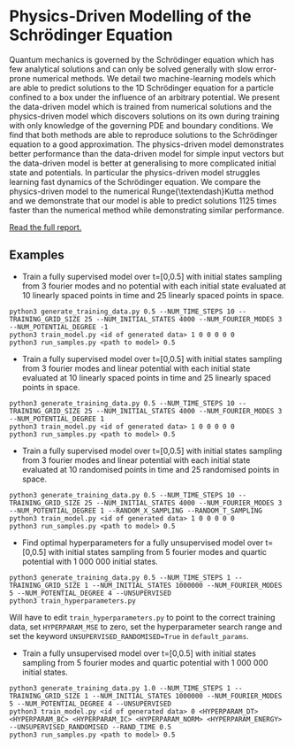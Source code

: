 # Physics-Driven Modelling of the Schrödinger Equation

Quantum mechanics is governed by the Schrödinger equation which has few analytical solutions and can only be solved generally with slow error-prone numerical methods. We detail two machine-learning models which are able to predict solutions to the 1D Schrödinger equation for a particle confined to a box under the influence of an arbitrary potential. We present the data-driven model which is trained from numerical solutions and the physics-driven model which discovers solutions on its own during training with only knowledge of the governing PDE and boundary conditions. We find that both methods are able to reproduce solutions to the Schrödinger equation to a good approximation. The physics-driven model demonstrates better performance than the data-driven model for simple input vectors but the data-driven model is better at generalising to more complicated initial state and potentials. In particular the physics-driven model struggles learning fast dynamics of the Schrödinger equation. We compare the physics-driven model to the numerical Runge{\textendash}Kutta method and we demonstrate that our model is able to predict solutions 1125 times faster than the numerical method while demonstrating similar performance.

[Read the full report.](bentley_schrod_report_public.pdf)

## Examples
- Train a fully supervised model over t=\[0,0.5\] with initial states sampling from 3 fourier modes and no potential with each initial state evaluated at 10 linearly spaced points in time and 25 linearly spaced points in space.
```
python3 generate_training_data.py 0.5 --NUM_TIME_STEPS 10 --TRAINING_GRID_SIZE 25 --NUM_INITIAL_STATES 4000 --NUM_FOURIER_MODES 3 --NUM_POTENTIAL_DEGREE -1
python3 train_model.py <id of generated data> 1 0 0 0 0 0
python3 run_samples.py <path to model> 0.5
```

- Train a fully supervised model over t=\[0,0.5\] with initial states sampling from 3 fourier modes and linear potential with each initial state evaluated at 10 linearly spaced points in time and 25 linearly spaced points in space.
```
python3 generate_training_data.py 0.5 --NUM_TIME_STEPS 10 --TRAINING_GRID_SIZE 25 --NUM_INITIAL_STATES 4000 --NUM_FOURIER_MODES 3 --NUM_POTENTIAL_DEGREE 1
python3 train_model.py <id of generated data> 1 0 0 0 0 0
python3 run_samples.py <path to model> 0.5
```

- Train a fully supervised model over t=\[0,0.5\] with initial states sampling from 3 fourier modes and linear potential with each initial state evaluated at 10 randomised points in time and 25 randomised points in space.
```
python3 generate_training_data.py 0.5 --NUM_TIME_STEPS 10 --TRAINING_GRID_SIZE 25 --NUM_INITIAL_STATES 4000 --NUM_FOURIER_MODES 3 --NUM_POTENTIAL_DEGREE 1 --RANDOM_X_SAMPLING --RANDOM_T_SAMPLING
python3 train_model.py <id of generated data> 1 0 0 0 0 0
python3 run_samples.py <path to model> 0.5
```

- Find optimal hyperparameters for a fully unsupervised model over t=\[0,0.5\] with initial states sampling from 5 fourier modes and quartic potential with 1 000 000 initial states.
```
python3 generate_training_data.py 0.5 --NUM_TIME_STEPS 1 --TRAINING_GRID_SIZE 1 --NUM_INITIAL_STATES 1000000 --NUM_FOURIER_MODES 5 --NUM_POTENTIAL_DEGREE 4 --UNSUPERVISED
python3 train_hyperparameters.py
```
Will have to edit `train_hyperparameters.py` to point to the correct training data, set `HYPERPARAM_MSE` to zero, set the hyperparameter search range and set the keyword `UNSUPERVISED_RANDOMISED=True` in `default_params`.


- Train a fully unsupervised model over t=\[0,0.5\] with initial states sampling from 5 fourier modes and quartic potential with 1 000 000 initial states.
```
python3 generate_training_data.py 1.0 --NUM_TIME_STEPS 1 --TRAINING_GRID_SIZE 1 --NUM_INITIAL_STATES 1000000 --NUM_FOURIER_MODES 5 --NUM_POTENTIAL_DEGREE 4 --UNSUPERVISED
python3 train_model.py <id of generated data> 0 <HYPERPARAM_DT> <HYPERPARAM_BC> <HYPERPARAM_IC> <HYPERPARAM_NORM> <HYPERPARAM_ENERGY> --UNSUPERVISED_RANDOMISED --RAND_TIME 0.5 
python3 run_samples.py <path to model> 0.5
```